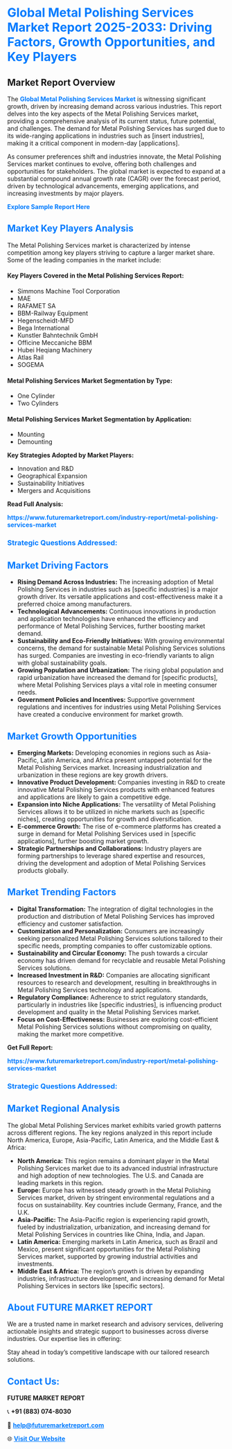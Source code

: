 <h1 style="color: #007BFF;">Global Metal Polishing Services Market Report 2025-2033: Driving Factors, Growth Opportunities, and Key Players</h1>

<section id="overview">
<h2>Market Report Overview</h2>
<p>The <a href="https://www.futuremarketreport.com/industry-report/metal-polishing-services-market" style="color: #007BFF; text-decoration: none;"><strong>Global Metal Polishing Services Market</strong></a> is witnessing significant growth, driven by increasing demand across various industries. This report delves into the key aspects of the Metal Polishing Services market, providing a comprehensive analysis of its current status, future potential, and challenges. The demand for Metal Polishing Services has surged due to its wide-ranging applications in industries such as [insert industries], making it a critical component in modern-day [applications].</p>
<p>As consumer preferences shift and industries innovate, the Metal Polishing Services market continues to evolve, offering both challenges and opportunities for stakeholders. The global market is expected to expand at a substantial compound annual growth rate (CAGR) over the forecast period, driven by technological advancements, emerging applications, and increasing investments by major players.</p>
</section>

<section id="overview">
<p><a href="https://www.futuremarketreport.com/request-sample/reportId=37672" style="color: #007BFF; text-decoration: none;"><strong>Explore Sample Report Here</strong></a></p>
</section>

<section id="key-players">
<h2 style="color: #007BFF;">Market Key Players Analysis</h2>
<p>The Metal Polishing Services market is characterized by intense competition among key players striving to capture a larger market share. Some of the leading companies in the market include:</p>
<h4>Key Players Covered in the Metal Polishing Services Report:</h4>
<ul><li>Simmons Machine Tool Corporation</li><li>MAE</li><li>RAFAMET SA</li><li>BBM-Railway Equipment</li><li>Hegenscheidt-MFD</li><li>Bega International</li><li>Kunstler Bahntechnik GmbH</li><li>Officine Meccaniche BBM</li><li>Hubei Heqiang Machinery</li><li>Atlas Rail</li><li>SOGEMA</li></ul>
<h4>Metal Polishing Services Market Segmentation by Type:</h4>
<ul><li>One Cylinder</li><li>Two Cylinders</li></ul>

<h4>Metal Polishing Services Market Segmentation by Application:</h4>
<ul><li>Mounting</li><li>Demounting</li></ul>
<p><strong>Key Strategies Adopted by Market Players:</strong></p>
<ul>
<li>Innovation and R&D</li>
<li>Geographical Expansion</li>
<li>Sustainability Initiatives</li>
<li>Mergers and Acquisitions</li>
</ul>
</section>

<section>
<p><strong>Read Full Analysis: </strong></p><a href="https://www.futuremarketreport.com/industry-report/metal-polishing-services-market" style="color: #007BFF; text-decoration: none;"><strong>https://www.futuremarketreport.com/industry-report/metal-polishing-services-market</strong></a>
<h3 style="color: #007BFF;">Strategic Questions Addressed:</h3>
</section>

<section id="driving-factors">
<h2 style="color: #007BFF;">Market Driving Factors</h2>
<ul>
<li><strong>Rising Demand Across Industries:</strong> The increasing adoption of Metal Polishing Services in industries such as [specific industries] is a major growth driver. Its versatile applications and cost-effectiveness make it a preferred choice among manufacturers.</li>
<li><strong>Technological Advancements:</strong> Continuous innovations in production and application technologies have enhanced the efficiency and performance of Metal Polishing Services, further boosting market demand.</li>
<li><strong>Sustainability and Eco-Friendly Initiatives:</strong> With growing environmental concerns, the demand for sustainable Metal Polishing Services solutions has surged. Companies are investing in eco-friendly variants to align with global sustainability goals.</li>
<li><strong>Growing Population and Urbanization:</strong> The rising global population and rapid urbanization have increased the demand for [specific products], where Metal Polishing Services plays a vital role in meeting consumer needs.</li>
<li><strong>Government Policies and Incentives:</strong> Supportive government regulations and incentives for industries using Metal Polishing Services have created a conducive environment for market growth.</li>
</ul>
</section>

<section id="growth-opportunities">
<h2 style="color: #007BFF;">Market Growth Opportunities</h2>
<ul>
<li><strong>Emerging Markets:</strong> Developing economies in regions such as Asia-Pacific, Latin America, and Africa present untapped potential for the Metal Polishing Services market. Increasing industrialization and urbanization in these regions are key growth drivers.</li>
<li><strong>Innovative Product Development:</strong> Companies investing in R&D to create innovative Metal Polishing Services products with enhanced features and applications are likely to gain a competitive edge.</li>
<li><strong>Expansion into Niche Applications:</strong> The versatility of Metal Polishing Services allows it to be utilized in niche markets such as [specific niches], creating opportunities for growth and diversification.</li>
<li><strong>E-commerce Growth:</strong> The rise of e-commerce platforms has created a surge in demand for Metal Polishing Services used in [specific applications], further boosting market growth.</li>
<li><strong>Strategic Partnerships and Collaborations:</strong> Industry players are forming partnerships to leverage shared expertise and resources, driving the development and adoption of Metal Polishing Services products globally.</li>
</ul>
</section>

<section id="trending-factors">
<h2 style="color: #007BFF;">Market Trending Factors</h2>
<ul>
<li><strong>Digital Transformation:</strong> The integration of digital technologies in the production and distribution of Metal Polishing Services has improved efficiency and customer satisfaction.</li>
<li><strong>Customization and Personalization:</strong> Consumers are increasingly seeking personalized Metal Polishing Services solutions tailored to their specific needs, prompting companies to offer customizable options.</li>
<li><strong>Sustainability and Circular Economy:</strong> The push towards a circular economy has driven demand for recyclable and reusable Metal Polishing Services solutions.</li>
<li><strong>Increased Investment in R&D:</strong> Companies are allocating significant resources to research and development, resulting in breakthroughs in Metal Polishing Services technology and applications.</li>
<li><strong>Regulatory Compliance:</strong> Adherence to strict regulatory standards, particularly in industries like [specific industries], is influencing product development and quality in the Metal Polishing Services market.</li>
<li><strong>Focus on Cost-Effectiveness:</strong> Businesses are exploring cost-efficient Metal Polishing Services solutions without compromising on quality, making the market more competitive.</li>
</ul>
</section>

<section>
<p><strong>Get Full Report: </strong></p><a href="https://www.futuremarketreport.com/industry-report/metal-polishing-services-market" style="color: #007BFF; text-decoration: none;"><strong>https://www.futuremarketreport.com/industry-report/metal-polishing-services-market</strong></a>
<h3 style="color: #007BFF;">Strategic Questions Addressed:</h3>
</section>


<section id="regional-analysis">
<h2 style="color: #007BFF;">Market Regional Analysis</h2>
<p>The global Metal Polishing Services market exhibits varied growth patterns across different regions. The key regions analyzed in this report include North America, Europe, Asia-Pacific, Latin America, and the Middle East & Africa:</p>
<ul>
<li><strong>North America:</strong> This region remains a dominant player in the Metal Polishing Services market due to its advanced industrial infrastructure and high adoption of new technologies. The U.S. and Canada are leading markets in this region.</li>
<li><strong>Europe:</strong> Europe has witnessed steady growth in the Metal Polishing Services market, driven by stringent environmental regulations and a focus on sustainability. Key countries include Germany, France, and the U.K.</li>
<li><strong>Asia-Pacific:</strong> The Asia-Pacific region is experiencing rapid growth, fueled by industrialization, urbanization, and increasing demand for Metal Polishing Services in countries like China, India, and Japan.</li>
<li><strong>Latin America:</strong> Emerging markets in Latin America, such as Brazil and Mexico, present significant opportunities for the Metal Polishing Services market, supported by growing industrial activities and investments.</li>
<li><strong>Middle East & Africa:</strong> The region’s growth is driven by expanding industries, infrastructure development, and increasing demand for Metal Polishing Services in sectors like [specific sectors].</li>
</ul>
</section>

<footer>
<h2 style="color: #007BFF;">About FUTURE MARKET REPORT</h2>
<p>We are a trusted name in market research and advisory services, delivering actionable insights and strategic support to businesses across diverse industries. Our expertise lies in offering:</p>

<p>Stay ahead in today’s competitive landscape with our tailored research solutions.</p>

<h2 style="color: #007BFF;">Contact Us:</h2>
<p><strong>FUTURE MARKET REPORT</strong></p>
<p>📞 <strong>+91 (883) 074-8030</strong></p>
<p>📧 <strong><a href="mailto:help@futuremarketreport.com" style="color: #007BFF;">help@futuremarketreport.com</a></strong></p>
<p>🌐 <strong><a href="https://www.futuremarketreport.com/" style="color: #007BFF;">Visit Our Website</a></strong></p>
</footer>